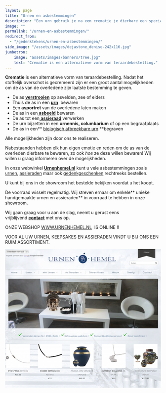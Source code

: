 ```yaml
---
layout: page
title: "Urnen en asbestemmingen"
description: "Een urn gebruik je na een crematie je dierbare een speciale plek in te geven."
image: ""
permalink: "/urnen-en-asbestemmingen/"
redirect_from:
  - "/gedenktekens/urnen-en-asbestemmingen/"
side_image: "/assets/images/dejastone_denise-242x116.jpg"
jumbotron:
    image: "assets/images/banners/tree.jpg"
    text: "Crematie is een alternatieve vorm van teraardebestelling." 
---
```

**Crematie** is een alternatieve vorm van teraardebestelling. Nadat het stoffelijk overschot is gecremeerd zijn er een groot aantal mogelijkheden om de as van de overledene zijn laatste bestemming te geven.

*   De as **[verstrooien](http://www.urnenhemel.nl/?s=strooikoker&post_type=product)** op asvelden, zee of elders
*   Thuis de as in een **[urn](http://www.urnenhemel.nl/product-categorie/urnen/)**  bewaren
*   Een **asportret** van de overledene laten maken
*   De as in een[ **asbeeld**](http://www.urnenhemel.nl/product-categorie/urnen/keramiek/) bewaren
*   De as tot een[ **assieraad**](http://www.urnenhemel.nl/product-categorie/assieraden-assieraad/) verwerken
*   De urn bijzetten in een **urnennis, columbarium** of op een begraafplaats
*   De as in een** [biologisch afbreekbare urn](http://www.urnenhemel.nl/product-categorie/urnen/biologisch-afbreekbaar/) **begraven

Alle mogelijkheden zijn door ons te realiseren.

Nabestaanden hebben elk hun eigen emotie en reden om de as van de overleden dierbare te bewaren, zo ook _hoe_ ze deze willen bewaren! Wij willen u graag informeren over de mogelijkheden.

In onze webwinkel **[Urnenhemel.nl](http://www.urnenhemel.nl)** kunt u vele asbestemmingen zoals [urnen](http://www.urnenhemel.nl/), [assieraden](http://www.urnenhemel.nl/) maar ook [gedenkgeschenken](http://www.urnenhemel.nl/product-categorie/gedenkartikelen-overig/gedenkgeschenken/) rechtreeks bestellen.

U kunt bij ons in de showroom het bestelde bekijken voordat u het koopt.

De voorraad wisselt regelmatig. Wij streven ernaar om enkele** unieke handgemaakte urnen en assieraden** in voorraad te hebben in onze showroom.

Wij gaan graag voor u aan de slag, neemt u gerust eens vrijblijvend **[contact](/contact/)** met ons op.

ONZE WEBSHOP [WWW.URNENHEMEL.NL](http://www.urnenhemel.nl/)  IS ONLINE !!

VOOR AL UW URNEN, KEEPSAKES EN ASSIERADEN VINDT U BIJ ONS EEN RUIM ASSORTIMENT.

[![urnenhemel](/assets/images/2015/02/urnenhemel.png)](http://www.urnenhemel.nl)